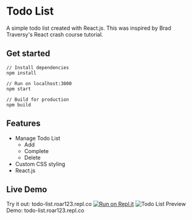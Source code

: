 # Todo List
A simple todo list created with React.js. This was inspired by Brad Traversy's React crash course tutorial.

## Get started
```JS
// Install dependencies
npm install

// Run on localhost:3000
npm start

// Build for production
npm build
```

## Features
* Manage Todo List
  - Add
  - Complete
  - Delete
* Custom CSS styling
* React.js

## Live Demo
Try it out: todo-list.roar123.repl.co
[![Run on Repl.it](https://repl.it/badge/github/rohanphanse/todo-list)](https://repl.it/github/rohanphanse/todo-list)
![Todo List Preview](https://user-images.githubusercontent.com/58747665/89093875-e2060800-d372-11ea-9eb5-a7da2a644f00.jpg)
Demo: todo-list.roar123.repl.co

